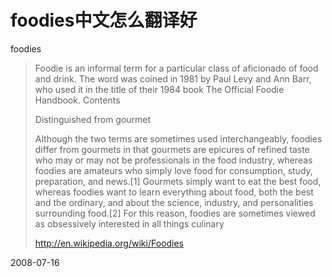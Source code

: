 # foodies中文怎么翻译好

foodies

> Foodie is an informal term for a particular class of aficionado of food and drink. The word was coined in 1981 by Paul Levy and Ann Barr, who used it in the title of their 1984 book The Official Foodie Handbook.
> Contents
> 
> Distinguished from gourmet
> 
> Although the two terms are sometimes used interchangeably, foodies differ from gourmets in that gourmets are epicures of refined taste who may or may not be professionals in the food industry, whereas foodies are amateurs who simply love food for consumption, study, preparation, and news.[1] Gourmets simply want to eat the best food, whereas foodies want to learn everything about food, both the best and the ordinary, and about the science, industry, and personalities surrounding food.[2] For this reason, foodies are sometimes viewed as obsessively interested in all things culinary
> 
> http://en.wikipedia.org/wiki/Foodies


2008-07-16